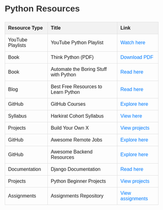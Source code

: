 <!DOCTYPE html>
<html lang="en">
<head>
    <meta charset="UTF-8">
    <meta name="viewport" content="width=device-width, initial-scale=1.0">
    <title>Python Resources</title>
    <style>
        body {
            font-family: Arial, sans-serif;
            line-height: 1.6;
            margin: 20px;
        }
        h1 {
            color: #333;
        }
        table {
            width: 100%;
            border-collapse: collapse;
            margin-top: 20px;
        }
        th, td {
            border: 1px solid #ddd;
            padding: 10px;
            text-align: left;
        }
        th {
            background-color: #f2f2f2;
        }
        a {
            color: #007bff;
            text-decoration: none;
        }
        a:hover {
            text-decoration: underline;
        }
    </style>
</head>
<body>
    <h1>Python Resources</h1>
    <table>
        <thead>
            <tr>
                <th>Resource Type</th>
                <th>Title</th>
                <th>Link</th>
            </tr>
        </thead>
        <tbody>
            <tr>
                <td>YouTube Playlists</td>
                <td>YouTube Python Playlist</td>
                <td><a href="https://www.youtube.com/playlist?list=PLsyeobzWxl7poL9JTVyndKe62ieoN-MZ3">Watch here</a></td>
            </tr>
            <tr>
                <td>Book</td>
                <td>Think Python (PDF)</td>
                <td><a href="c:\Users\ASUS\Downloads\thinkpython2.pdf">Download PDF</a></td>
            </tr>
            <tr>
                <td>Book</td>
                <td>Automate the Boring Stuff with Python</td>
                <td><a href="https://automatetheboringstuff.com/">Read here</a></td>
            </tr>
            <tr>
                <td>Blog</td>
                <td>Best Free Resources to Learn Python</td>
                <td><a href="https://medium.com/@Coursesteach/best-free-resources-to-learn-python-ba9def93c9ed">Read here</a></td>
            </tr>
            <tr>
                <td>GitHub</td>
                <td>GitHub Courses</td>
                <td><a href="https://github.com/SkalskiP/courses?tab=readme-ov-file">Explore here</a></td>
            </tr>
            <tr>
                <td>Syllabus</td>
                <td>Harkirat Cohort Syllabus</td>
                <td><a href="https://quickest-juniper-f9c.notion.site/Cohort-2-0-FullStack-Open-Source-6b6c2a9f1282499aba4782b88bf7e204">View here</a></td>
            </tr>
            <tr>
                <td>Projects</td>
                <td>Build Your Own X</td>
                <td><a href="https://github.com/codecrafters-io/build-your-own-x">View projects</a></td>
            </tr>
            <tr>
                <td>GitHub</td>
                <td>Awesome Remote Jobs</td>
                <td><a href="https://github.com/lukasz-madon/awesome-remote-job">Explore here</a></td>
            </tr>
            <tr>
                <td>GitHub</td>
                <td>Awesome Backend Resources</td>
                <td><a href="https://github.com/zhashkevych/awesome-backend">Explore here</a></td>
            </tr>
            <tr>
                <td>Documentation</td>
                <td>Django Documentation</td>
                <td><a href="https://django-book-new.readthedocs.io/en/latest/chapter02.html">Read here</a></td>
            </tr>
            <tr>
                <td>Projects</td>
                <td>Python Beginner Projects</td>
                <td><a href="https://github.com/Mrinank-Bhowmick/python-beginner-projects">View projects</a></td>
            </tr>
            <tr>
                <td>Assignments</td>
                <td>Assignments Repository</td>
                <td><a href="https://github.com/chandankushwahaa/100xdevs_2.0/tree/main/0-1/week01/assignments">View assignments</a></td>
            </tr>
        </tbody>
    </table>
</body>
</html>
